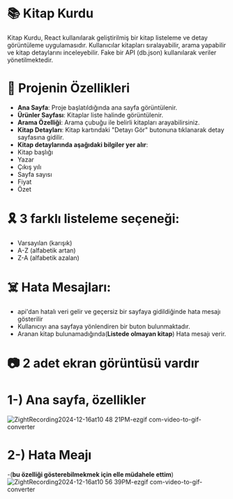 # 📚 Kitap Kurdu
Kitap Kurdu, React kullanılarak geliştirilmiş bir kitap listeleme ve detay görüntüleme uygulamasıdır.
Kullanıcılar kitapları sıralayabilir, arama yapabilir ve kitap detaylarını inceleyebilir. Fake bir API (db.json) kullanılarak veriler yönetilmektedir.

# 🚀 Projenin Özellikleri

- **Ana Sayfa**: Proje başlatıldığında ana sayfa görüntülenir.
- **Ürünler Sayfası**: Kitaplar liste halinde görüntülenir.
- **Arama Özelliği**: Arama çubuğu ile belirli kitapları arayabilirsiniz.  
- **Kitap Detayları**: Kitap kartındaki "Detayı Gör" butonuna tıklanarak detay sayfasına gidilir.
- **Kitap detaylarında aşağıdaki bilgiler yer alır**:
- Kitap başlığı
- Yazar
- Çıkış yılı
- Sayfa sayısı
- Fiyat
- Özet

# 🎗️ 3 farklı listeleme seçeneği:
- Varsayılan (karışık)
- A-Z (alfabetik artan)
- Z-A (alfabetik azalan)
  
# ☠️ Hata Mesajları:
- api'dan hatalı veri gelir ve geçersiz bir sayfaya gidildiğinde hata mesajı gösterilir
- Kullanıcıyı ana sayfaya yönlendiren bir buton bulunmaktadır.
- Aranan kitap bulunamadığında(**Listede olmayan kitap**) Hata mesajı verir.

# 📷 2 adet ekran görüntüsü vardır

# 1-) Ana sayfa, özellikler
![ZightRecording2024-12-16at10 48 21PM-ezgif com-video-to-gif-converter](https://github.com/user-attachments/assets/f05c7985-15fa-4586-8a18-1bd6036baf6c)

# 2-) Hata Meajı 
-(**bu özelliği gösterebilmekmek için elle müdahele ettim**)
![ZightRecording2024-12-16at10 56 39PM-ezgif com-video-to-gif-converter](https://github.com/user-attachments/assets/ca5ac08c-42c4-45a6-bfbe-3a5985f4ef30)
